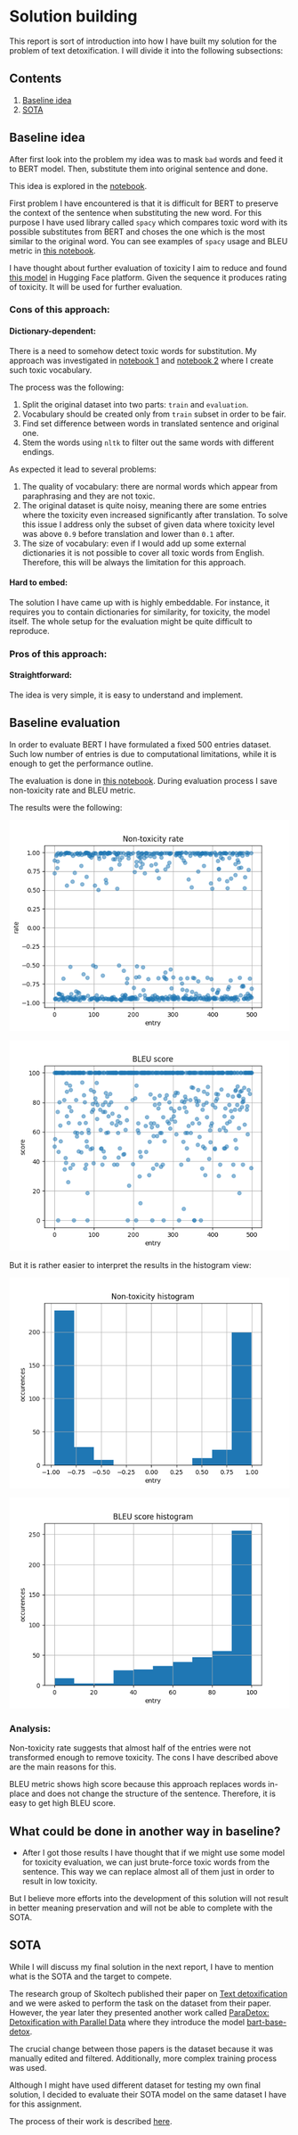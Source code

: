 # Solution building

This report is sort of introduction into how I have built my solution for the problem of text detoxification. I will divide it into the following subsections:

## Contents

1. [Baseline idea](#baseline-idea)
2. [SOTA](#sota)

## Baseline idea

After first look into the problem my idea was to mask `bad` words and feed it to BERT model. Then, substitute them into original sentence and done.

This idea is explored in the [notebook](../notebooks/1.0-bert-idea-exploration.ipynb).

First problem I have encountered is that it is difficult for BERT to preserve the context of the sentence when substituting the new word. For this purpose I have used library called `spacy` which compares toxic word with its possible substitutes from BERT and choses the one which is the most similar to the original word. You can see examples of `spacy` usage and BLEU metric in [this notebook](../notebooks/1.1-metrics-exploration.ipynb).

I have thought about further evaluation of toxicity I aim to reduce and found [this model](https://huggingface.co/mohsenfayyaz/toxicity-classifier?text=Motherfucker) in Hugging Face platform. Given the sequence it produces rating of toxicity. It will be used for further evaluation.

### Cons of this approach:

#### Dictionary-dependent:

There is a need to somehow detect toxic words for substitution. My approach was investigated in [notebook 1](../notebooks/2.0-bad-words-vocab.ipynb) and [notebook 2](../notebooks/2.1-toxic-words-filtering.ipynb) where I create such toxic vocabulary.

The process was the following:

1. Split the original dataset into two parts: `train` and `evaluation`.
2. Vocabulary should be created only from `train` subset in order to be fair.
3. Find set difference between words in translated sentence and original one.
4. Stem the words using `nltk` to filter out the same words with different endings.

As expected it lead to several problems:

1. The quality of vocabulary: there are normal words which appear from paraphrasing and they are not toxic.
2. The original dataset is quite noisy, meaning there are some entries where the toxicity even increased significantly after translation. To solve this issue I address only the subset of given data where toxicity level was above `0.9` before translation and lower than `0.1` after.
3. The size of vocabulary: even if I would add up some external dictionaries it is not possible to cover all toxic words from English. Therefore, this will be always the limitation for this approach.

#### Hard to embed:

The solution I have came up with is highly embeddable. For instance, it requires you to contain dictionaries for similarity, for toxicity, the model itself. The whole setup for the evaluation might be quite difficult to reproduce.

### Pros of this approach:

#### Straightforward:

The idea is very simple, it is easy to understand and implement.

## Baseline evaluation

In order to evaluate BERT I have formulated a fixed 500 entries dataset. Such low number of entries is due to computational limitations, while it is enough to get the performance outline.

The evaluation is done in [this notebook](../notebooks/3.0-evaluate-bert.ipynb). During evaluation process I save non-toxicity rate and BLEU metric.

The results were the following:

![BERT evaluation](figures/bert_rate.png)

![BERT BLEU](figures/bert_bleu.png)

But it is rather easier to interpret the results in the histogram view:

![BERT evaluation histogram](figures/bert_rate_hist.png)

![BERT BLEU histogram](figures/bert_bleu_hist.png)

### Analysis:

Non-toxicity rate suggests that almost half of the entries were not transformed enough to remove toxicity. The cons I have described above are the main reasons for this.

BLEU metric shows high score because this approach replaces words in-place and does not change the structure of the sentence. Therefore, it is easy to get high BLEU score.

## What could be done in another way in baseline?

- After I got those results I have thought that if we might use some model for toxicity evaluation, we can just brute-force toxic words from the sentence. This way we can replace almost all of them just in order to result in low toxicity.

But I believe more efforts into the development of this solution will not result in better meaning preservation and will not be able to complete with the SOTA.

## SOTA

While I will discuss my final solution in the next report, I have to mention what is the SOTA and the target to compete.

The research group of Skoltech published their paper on [Text detoxification](../references/2021.emnlp-main.629.pdf) and we were asked to perform the task on the dataset from their paper. However, the year later they presented another work called [ParaDetox: Detoxification with Parallel Data](../references/2022.acl-long.469.pdf) where they introduce the model [bart-base-detox](https://huggingface.co/s-nlp/bart-base-detox).

The crucial change between those papers is the dataset because it was manually edited and filtered. Additionally, more complex training process was used.

Although I might have used different dataset for testing my own final solution, I decided to evaluate their SOTA model on the same dataset I have for this assignment.

The process of their work is described [here](https://github.com/s-nlp/paradetox).
